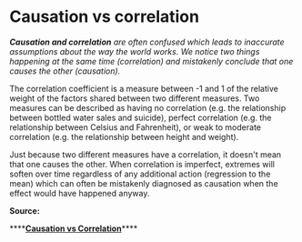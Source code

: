 # Causation vs correlation

_**Causation and correlation** are often confused which leads to inaccurate assumptions  about the way the world works. We notice two things happening at the same time \(correlation\) and mistakenly conclude that one causes the other \(causation\)._

The correlation coefficient is a measure between -1 and 1 of the relative weight of the factors shared between two different measures. Two measures can be described as having no correlation \(e.g. the relationship between bottled water sales and suicide\), perfect correlation \(e.g. the relationship between Celsius and Fahrenheit\), or weak to moderate correlation \(e.g. the relationship between height and weight\). 

Just because two different measures have a correlation, it doesn't mean that one causes the other. When correlation is imperfect, extremes will soften over time regardless of any additional action \(regression to the mean\) which can often be mistakenly diagnosed as causation when the effect would have happened anyway. 

**Source:** 

\*\*\*\*[**Causation vs Correlation**](https://fs.blog/causation-vs-correlation/)\*\*\*\*

